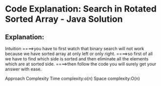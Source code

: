 # Code Explanation: Search in Rotated Sorted Array - Java Solution

## Explanation:

Intuition
====>you have to first watch that binary search will not work because we have sorted array at only left or only right.
====>so first of all we have to find which side is sorted and then eliminate all the elements which are at sorted side.
====>then follow the code you will surely get your answer with ease.

Approach
Complexity
Time complexity:o(n)
Space complexity:O(n)
